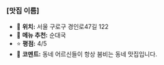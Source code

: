 ### [맛집 이름]
- 📍 **위치:** 서울 구로구 경인로47길 122
- 🍴 **메뉴 추천:** 순대국
- ⭐ **평점:** 4/5
- 💬 **코멘트:** 동네 어르신들이 항상 붐비는 동네 맛집입니다.